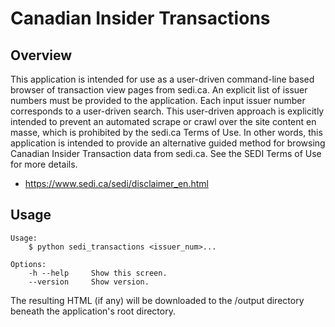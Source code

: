 # Canadian Insider Transactions
## Overview
This application is intended for use as a user-driven command-line based browser of transaction view pages from sedi.ca. An explicit list of issuer numbers must be provided to the application. Each input issuer number corresponds to a user-driven search. This user-driven approach is explicitly intended to prevent an automated scrape or crawl over the site content en masse, which is prohibited by the sedi.ca Terms of Use. In other words, this application is intended to provide an alternative guided method for browsing Canadian Insider Transaction data from sedi.ca. See the SEDI Terms of Use for more details.

* https://www.sedi.ca/sedi/disclaimer_en.html

## Usage
    Usage:
        $ python sedi_transactions <issuer_num>...
    
    Options:
        -h --help     Show this screen.
        --version     Show version.

The resulting HTML (if any) will be downloaded to the /output directory beneath the application's root directory.
